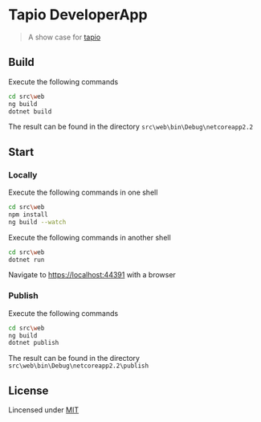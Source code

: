 # Tapio DeveloperApp

> A show case for [tapio](https://tapio.one/)

## Build

Execute the following commands

```bash
cd src\web
ng build
dotnet build
```

The result can be found in the directory `src\web\bin\Debug\netcoreapp2.2`

## Start

### Locally

Execute the following commands in one shell

```bash
cd src\web
npm install
ng build --watch
```

Execute the following commands in another shell

```bash
cd src\web
dotnet run
```

Navigate to <https://localhost:44391> with a browser

### Publish

Execute the following commands

```bash
cd src\web
ng build
dotnet publish
```

The result can be found in the directory `src\web\bin\Debug\netcoreapp2.2\publish`

## License

Lincensed under [MIT](LICENSE)
